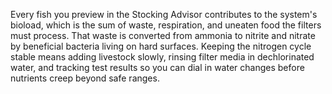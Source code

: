 Every fish you preview in the Stocking Advisor contributes to the system's bioload, which is the sum of waste, respiration, and uneaten food the filters must process. That waste is converted from ammonia to nitrite and nitrate by beneficial bacteria living on hard surfaces. Keeping the nitrogen cycle stable means adding livestock slowly, rinsing filter media in dechlorinated water, and tracking test results so you can dial in water changes before nutrients creep beyond safe ranges.
